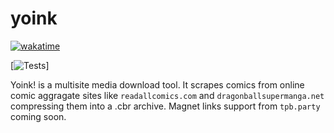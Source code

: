 # yoink

[![wakatime](https://wakatime.com/badge/gitlab/Rigil-Kent/yoink.svg)](https://wakatime.com/badge/gitlab/Rigil-Kent/yoink)

[![Tests](https://github.com/Rigil-Kent/yoink/actions/workflows/tests.yml/badge.svg)]

Yoink! is a multisite media download tool. It scrapes comics from online comic aggragate sites like ```readallcomics.com``` and ```dragonballsupermanga.net``` compressing them into a .cbr archive.  Magnet links support from ```tpb.party``` coming soon.